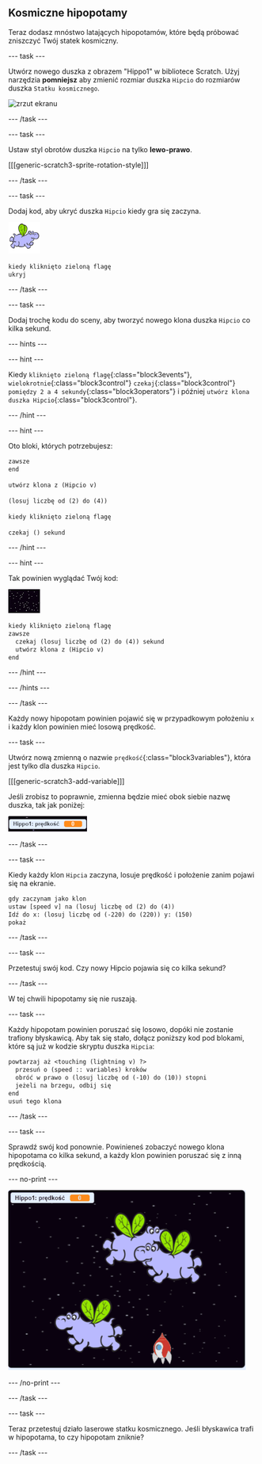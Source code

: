 ## Kosmiczne hipopotamy

Teraz dodasz mnóstwo latających hipopotamów, które będą próbować zniszczyć Twój statek kosmiczny.

--- task ---

Utwórz nowego duszka z obrazem "Hippo1" w bibliotece Scratch. Użyj narzędzia **pomniejsz** aby zmienić rozmiar duszka `Hipcio` do rozmiarów duszka `Statku kosmicznego`.

![zrzut ekranu](images/invaders-hippo.png)

--- /task ---

--- task ---

Ustaw styl obrotów duszka `Hipcio` na tylko **lewo-prawo**.

[[[generic-scratch3-sprite-rotation-style]]]

--- /task ---

--- task ---

Dodaj kod, aby ukryć duszka `Hipcio` kiedy gra się zaczyna.

![duszek hipopotama](images/hippo-sprite.png)

```blocks3
kiedy kliknięto zieloną flagę
ukryj
```

--- /task ---

--- task ---

Dodaj trochę kodu do sceny, aby tworzyć nowego klona duszka `Hipcio` co kilka sekund.

--- hints ---


--- hint ---

Kiedy `kliknięto zieloną flagę`{:class="block3events"}, `wielokrotnie`{:class="block3control"} `czekaj`{:class="block3control"} `pomiędzy 2 a 4 sekundy`{:class="block3operators"} i później `utwórz klona duszka Hipcio`{:class="block3control"}.

--- /hint ---

--- hint ---

Oto bloki, których potrzebujesz:

```blocks3
zawsze
end

utwórz klona z (Hipcio v)

(losuj liczbę od (2) do (4))

kiedy kliknięto zieloną flagę

czekaj () sekund
```

--- /hint ---

--- hint ---

Tak powinien wyglądać Twój kod:

![duszek sceny](images/stage-sprite.png)

```blocks3
kiedy kliknięto zieloną flagę
zawsze 
  czekaj (losuj liczbę od (2) do (4)) sekund
  utwórz klona z (Hipcio v)
end
```

--- /hint ---

--- /hints ---

--- /task ---

Każdy nowy hipopotam powinien pojawić się w przypadkowym położeniu `x` i każdy klon powinien mieć losową prędkość.

--- task ---

Utwórz nową zmienną o nazwie `prędkość`{:class="block3variables"}, która jest tylko dla duszka `Hipcio`.

[[[generic-scratch3-add-variable]]]

Jeśli zrobisz to poprawnie, zmienna będzie mieć obok siebie nazwę duszka, tak jak poniżej:

![zrzut ekranu](images/invaders-var-test.png)

--- /task ---

--- task ---

Kiedy każdy klon `Hipcia` zaczyna, losuje prędkość i położenie zanim pojawi się na ekranie.

```blocks3
gdy zaczynam jako klon
ustaw [speed v] na (losuj liczbę od (2) do (4))
Idź do x: (losuj liczbę od (-220) do (220)) y: (150)
pokaż
```

--- /task ---

--- task ---

Przetestuj swój kod. Czy nowy Hipcio pojawia się co kilka sekund?

--- /task ---

W tej chwili hipopotamy się nie ruszają.

--- task ---

Każdy hipopotam powinien poruszać się losowo, dopóki nie zostanie trafiony błyskawicą. Aby tak się stało, dołącz poniższy kod pod blokami, które są już w kodzie skryptu duszka `Hipcia`:

```blocks3
powtarzaj aż <touching (lightning v) ?> 
  przesuń o (speed :: variables) kroków
  obróć w prawo o (losuj liczbę od (-10) do (10)) stopni
  jeżeli na brzegu, odbij się
end
usuń tego klona
```

--- /task ---

--- task ---

Sprawdź swój kod ponownie. Powinieneś zobaczyć nowego klona hipopotama co kilka sekund, a każdy klon powinien poruszać się z inną prędkością.

--- no-print ---

![zrzut ekranu](images/hippo-clones.gif)

--- /no-print ---

--- /task ---

--- task ---

Teraz przetestuj działo laserowe statku kosmicznego. Jeśli błyskawica trafi w hipopotama, to czy hipopotam zniknie?

--- /task ---